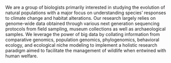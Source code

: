 We are a group of biologists primarily interested in studying the evolution of natural populations with a major focus on understanding species’ responses to climate change and habitat alterations. Our research largely relies on genome-wide data obtained through various next generation sequencing protocols from field sampling, museum collections as well as archaeological samples. We leverage the power of big data by collating information from comparative genomics, population genomics, phylogenomics, behavioral ecology, and ecological niche modeling to implement a holistic research paradigm aimed to facilitate the management of wildlife when entwined with human welfare.

<!---
biodiversitygenomicsgroup/biodiversitygenomicsgroup is a ✨ special ✨ repository because its `README.md` (this file) appears on your GitHub profile.
You can click the Preview link to take a look at your changes.
--->
